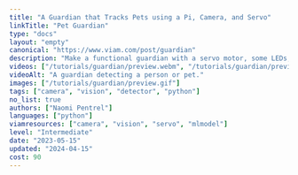 ```yaml
---
title: "A Guardian that Tracks Pets using a Pi, Camera, and Servo"
linkTitle: "Pet Guardian"
type: "docs"
layout: "empty"
canonical: "https://www.viam.com/post/guardian"
description: "Make a functional guardian with a servo motor, some LEDs, a camera, and the ML Model and vision service to detect people and pets."
videos: ["/tutorials/guardian/preview.webm", "/tutorials/guardian/preview.mp4"]
videoAlt: "A guardian detecting a person or pet."
images: ["/tutorials/guardian/preview.gif"]
tags: ["camera", "vision", "detector", "python"]
no_list: true
authors: ["Naomi Pentrel"]
languages: ["python"]
viamresources: ["camera", "vision", "servo", "mlmodel"]
level: "Intermediate"
date: "2023-05-15"
updated: "2024-04-15"
cost: 90
---
```


